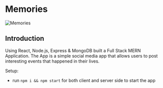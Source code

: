 # Memories

![Memories](https://i.ibb.co/Z8Y0CJv/Screenshot-2020-10-30-at-11-10-04.png)

## Introduction
Using React, Node.js, Express & MongoDB built a Full Stack MERN Application. The App is a simple social media app that allows users to post interesting events that happened in their lives.


Setup:
- run ```npm i && npm start``` for both client and server side to start the app
